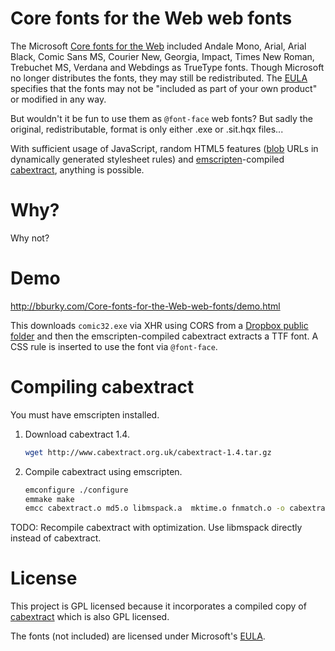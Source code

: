 # Core fonts for the Web web fonts

The Microsoft [Core fonts for the Web](https://en.wikipedia.org/wiki/Core_fonts_for_the_Web) included Andale Mono, Arial, Arial Black, Comic Sans MS, Courier New, Georgia, Impact, Times New Roman, Trebuchet MS, Verdana and Webdings as TrueType fonts. Though Microsoft no longer distributes the fonts, they may still be redistributed. The [EULA](http://www.microsoft.com/typography/fontpack/eula.htm) specifies that the fonts may not be "included as part of your own product" or modified in any way.

But wouldn't it be fun to use them as `@font-face` web fonts? But sadly the original, redistributable, format is only either .exe or .sit.hqx files...

With sufficient usage of JavaScript, random HTML5 features ([blob](https://developer.mozilla.org/en-US/docs/Web/API/Blob) URLs in dynamically generated stylesheet rules) and [emscripten](http://emscripten.org)-compiled [cabextract](http://www.cabextract.org.uk/), anything is possible.

# Why?

Why not?

# Demo

http://bburky.com/Core-fonts-for-the-Web-web-fonts/demo.html

This downloads `comic32.exe` via XHR using CORS from a [Dropbox public folder](https://dl.dropboxusercontent.com/u/2950460/Core-fonts-for-the-Web/index.html) and then the emscripten-compiled cabextract extracts a TTF font. A CSS rule is inserted to use the font via `@font-face`.

# Compiling cabextract

You must have emscripten installed.

1.  Download cabextract 1.4.

    ```bash
    wget http://www.cabextract.org.uk/cabextract-1.4.tar.gz
    ```

2.  Compile cabextract using emscripten.

    ```bash
    emconfigure ./configure
    emmake make
    emcc cabextract.o md5.o libmspack.a  mktime.o fnmatch.o -o cabextract.js
    ```

TODO: Recompile cabextract with optimization. Use libmspack directly instead of cabextract.

# License

This project is GPL licensed because it incorporates a compiled copy of [cabextract](http://www.cabextract.org.uk/) which is also GPL licensed.

The fonts (not included) are licensed under Microsoft's [EULA](http://www.microsoft.com/typography/fontpack/eula.htm).

